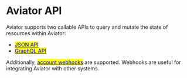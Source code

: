 # Aviator API

Aviator supports two callable APIs to query and mutate the state of resources within Aviator:
* [<mark style="color:blue;">JSON API</mark>](reference/json-api.md)
* [<mark style="color:blue;">GraphQL API</mark>](reference/graphql.md)

Additionally, [<mark style="color:blue;">account webhooks</mark>](reference/webhooks.md) are supported. Webhooks are useful for integrating Aviator with other systems.